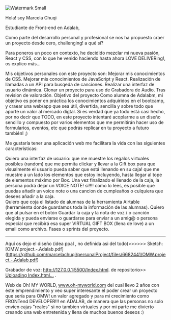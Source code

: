 
![Watermark Small](https://user-images.githubusercontent.com/81633985/122676399-3827a800-d1de-11eb-86bf-988afa7c96c0.png)


Hola! soy Marcela Chuqi

Estudiante de Front-end en Adalab, 

Como parte del desarrollo personal y profesional se nos ha propuesto craer un proyecto desde cero, challenging! a qué si? 

Para poneros un poco en contexto, he decidido mezclar mi nueva pasión, React y CSS, con lo que he venido haciendo hasta ahora LOVE DELIVERing!, os explico más...

Mis objetivos personales con este proyecto son:
Mejorar mis conocimientos de CSS.
Mejorar mis conocimientos de JavaScript y React.
Realización de llamadas a un API para busqeda de canciones. 
Realizar una interfaz de usuario dinámica.
Clonar un proyecto para uso de Grabadora de Audio. Tras revision de valoración. 
Objetivo del proyecto
Como alumna de Adalabm, mi objetivo es poner en práctica los conocimientos adquiridos en el bootcamp, y craear una web/app que sea útil, divertida, sencilla y sobre todo que aporte un valor al mercado digtal. Si es verdad que ya todo está casi hecho, por no decir que TODO, en este proyecto intentaré acoplarme a un diseño sencillo y compuesto por varios elementos que me permitirán hacer uso de formularios, eventos, etc que podrás replicar en tu proyecto a futuro también! ;)

Me gustaría tener una aplicación web me facilitara la vida con las siguientes características:

Quiero una interfaz de usuario:
que me muestre los regalos virtuales posibles (random)
que me permita clickar y llevar a la Gift box para que visualmente el usuario pueda saber que está llenando en su caja!
que me muestre a un lado los elementos que estoy incluyendo, hasta llegar al tope de elementos máximo por Box.
Una vez finalizado el llenado de la caja, la persona podrá dejar un VOICE NOTE! si!!!! como lo lees, es posible que puedas añadir un voice note o una cancion de cumpleaños o culquiera que desees añadir a la caja.  
Quiero que coja el listado de alumnas de la herramienta Airtable (herramienta donde guardamos toda la información de las alumnas).
Quiero que al pulsar en el botón Guardar la caja y la nota de voz / o canción elegida y pueda enviarse o guardarse para enviar a un amig@ o persona especial que recibirá esa super VIRTUAL GIFT BOX (llena de love) a un email como archivo. 
Fases o sprints del proyecto.
______________________________________________________________

Aquí os dejo el diseño (idea ppal , no definida asi del todo)>>>>>> Sketch: [OMW.project.-.Adalab.pdf]
(https://github.com/marcelachuqi/personalProject/files/6682441/OMW.project.-.Adalab.pdf)


Grabador de voz: http://127.0.0.1:5500/Index.html.   de repositorio>>  [Uploading Index.html…]() .
 

Web de Oh! MY WORLD, www.oh-myworld.com del cual llevo 2 años con éste emprendimiento y veo super interesante el poder crear un proyecto que sería para OMW! un valor agregado y para mi crecimiento como FRONTend DEVELOPER!!! en ADALAB, de manera que las personas no solo envien cajas "reales" si no tambien virtuales y por mi parte me divierto creando una web entretenida y llena de muchos buenos deseos :) 

